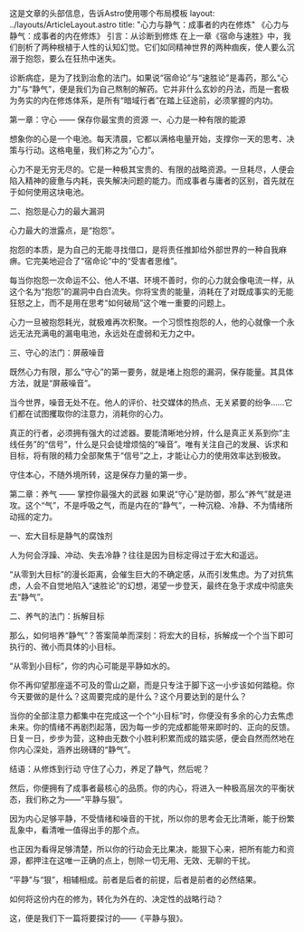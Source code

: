 这是文章的头部信息，告诉Astro使用哪个布局模板
layout: ../layouts/ArticleLayout.astro title: "心力与静气：成事者的内在修炼"
《心力与静气：成事者的内在修炼》
引言：从诊断到修炼
在上一章《宿命与速胜》中，我们剖析了两种根植于人性的认知幻觉。它们如同精神世界的两种痼疾，使人要么沉溺于抱怨，要么在狂热中迷失。

诊断病症，是为了找到治愈的法门。如果说“宿命论”与“速胜论”是毒药，那么“心力”与“静气”，便是我们为自己熬制的解药。它并非什么玄妙的丹法，而是一套极为务实的内在修炼体系，是所有“暗域行者”在踏上征途前，必须掌握的内功。

第一章：守心 —— 保存你最宝贵的资源
一、心力是一种有限的能源

想象你的心是一个电池。每天清晨，它都以满格电量开始，支撑你一天的思考、决策与行动。这格电量，我们称之为“心力”。

心力不是无穷无尽的。它是一种极其宝贵的、有限的战略资源。一旦耗尽，人便会陷入精神的疲惫与内耗，丧失解决问题的能力。而成事者与庸者的区别，首先就在于如何使用这块电池。

二、抱怨是心力的最大漏洞

心力最大的泄露点，是“抱怨”。

抱怨的本质，是为自己的无能寻找借口，是将责任推卸给外部世界的一种自我麻痹。它完美地迎合了“宿命论”中的“受害者思维”。

每当你抱怨一次命运不公、他人不堪、环境不善时，你的心力就会像电流一样，从这个名为“抱怨”的漏洞中白白流失。你将宝贵的能量，消耗在了对既成事实的无能狂怒之上，而不是用在思考“如何破局”这个唯一重要的问题上。

心力一旦被抱怨耗光，就极难再次积聚。一个习惯性抱怨的人，他的心就像一个永远无法充满电的漏电电池，永远处在虚弱和无力之中。

三、守心的法门：屏蔽噪音

既然心力有限，那么“守心”的第一要务，就是堵上抱怨的漏洞，保存能量。其具体方法，就是“屏蔽噪音”。

当今世界，噪音无处不在。他人的评价、社交媒体的热点、无关紧要的纷争……它们都在试图攫取你的注意力，消耗你的心力。

真正的行者，必须拥有强大的过滤器。要能清晰地分辨，什么是真正关系到你“主线任务”的“信号”，什么是只会徒增烦恼的“噪音”。唯有关注自己的发展、诉求和目标，将有限的精力全部聚焦于“信号”之上，才能让心力的使用效率达到极致。

守住本心，不随外境所转，这是保存力量的第一步。

第二章：养气 —— 掌控你最强大的武器
如果说“守心”是防御，那么“养气”就是进攻。这个“气”，不是呼吸之气，而是内在的“静气”，一种沉稳、冷静、不为情绪所动摇的定力。

一、宏大目标是静气的腐蚀剂

人为何会浮躁、冲动、失去冷静？往往是因为目标定得过于宏大和遥远。

“从零到大目标”的漫长距离，会催生巨大的不确定感，从而引发焦虑。为了对抗焦虑，人会不自觉地陷入“速胜论”的幻想，渴望一步登天，最终在急于求成中彻底失去“静气”。

二、养气的法门：拆解目标

那么，如何培养“静气”？答案简单而深刻：将宏大的目标，拆解成一个个当下即可执行的、微小而具体的小目标。

“从零到小目标”，你的内心可能是平静如水的。

你不再仰望那座遥不可及的雪山之巅，而是只专注于脚下这一小步该如何踏稳。你今天要做的是什么？这周要完成的是什么？这个月要达到的是什么？

当你的全部注意力都集中在完成这一个个“小目标”时，你便没有多余的心力去焦虑未来。你的情绪不再剧烈起落，因为每一步的完成都能带来即时的、正向的反馈。日复一日，步步为营，这种由无数个小胜利积累而成的踏实感，便会自然而然地在你内心深处，涵养出磅礴的“静气”。

结语：从修炼到行动
守住了心力，养足了静气，然后呢？

然后，你便拥有了成事者最核心的品质。你的内心，将进入一种极高层次的平衡状态，我们称之为——“平静与狠”。

因为内心足够平静，不受情绪和噪音的干扰，所以你的思考会无比清晰，能于纷繁乱象中，看清唯一值得出手的那个点。

也正因为看得足够清楚，所以你的行动会无比果决，能狠下心来，把所有能力和资源，都押注在这唯一正确的点上，刨除一切无用、无效、无聊的干扰。

“平静”与“狠”，相辅相成。前者是后者的前提，后者是前者的必然结果。

如何将这份内在的修为，转化为外在的、决定性的战略行动？

这，便是我们下一篇将要探讨的——《平静与狠》。
